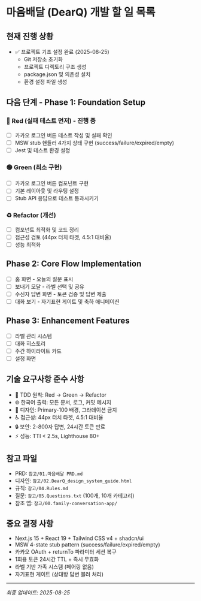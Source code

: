 # 마음배달 (DearQ) 개발 할 일 목록

## 현재 진행 상황
- ✅ 프로젝트 기초 설정 완료 (2025-08-25)
  - Git 저장소 초기화
  - 프로젝트 디렉토리 구조 생성
  - package.json 및 의존성 설치
  - 환경 설정 파일 생성

## 다음 단계 - Phase 1: Foundation Setup

### 🔴 Red (실패 테스트 먼저) - 진행 중
- [ ] 카카오 로그인 버튼 테스트 작성 및 실패 확인
- [ ] MSW stub 핸들러 4가지 상태 구현 (success/failure/expired/empty)
- [ ] Jest 및 테스트 환경 설정

### 🟢 Green (최소 구현)
- [ ] 카카오 로그인 버튼 컴포넌트 구현
- [ ] 기본 레이아웃 및 라우팅 설정
- [ ] Stub API 응답으로 테스트 통과시키기

### ♻️ Refactor (개선)
- [ ] 컴포넌트 최적화 및 코드 정리
- [ ] 접근성 검토 (44px 터치 타겟, 4.5:1 대비율)
- [ ] 성능 최적화

## Phase 2: Core Flow Implementation
- [ ] 홈 화면 - 오늘의 질문 표시
- [ ] 보내기 모달 - 라벨 선택 및 공유
- [ ] 수신자 답변 화면 - 토큰 검증 및 답변 제출
- [ ] 대화 보기 - 자기표현 게이트 및 축하 애니메이션

## Phase 3: Enhancement Features  
- [ ] 라벨 관리 시스템
- [ ] 대화 히스토리
- [ ] 주간 하이라이트 카드
- [ ] 설정 화면

## 기술 요구사항 준수 사항
- 🎯 TDD 원칙: Red → Green → Refactor
- 🌐 한국어 출력: 모든 문서, 로그, 커밋 메시지
- 🎨 디자인: Primary-100 배경, 그라데이션 금지
- ♿ 접근성: 44px 터치 타겟, 4.5:1 대비율
- 🔒 보안: 2-800자 답변, 24시간 토큰 만료
- ⚡ 성능: TTI < 2.5s, Lighthouse 80+

## 참고 파일
- PRD: `참고/01.마음배달 PRD.md`
- 디자인: `참고/02.DearQ_design_system_guide.html` 
- 규칙: `참고/04.Rules.md`
- 질문: `참고/05.Questions.txt` (100개, 10개 카테고리)
- 참조 앱: `참고/00.family-conversation-app/`

## 중요 결정 사항
- Next.js 15 + React 19 + Tailwind CSS v4 + shadcn/ui
- MSW 4-state stub pattern (success/failure/expired/empty)
- 카카오 OAuth + returnTo 파라미터 세션 복구
- 1회용 토큰 24시간 TTL + 즉시 무효화
- 라벨 기반 가족 시스템 (페어링 없음)
- 자기표현 게이트 (상대방 답변 블러 처리)

---
*최종 업데이트: 2025-08-25*